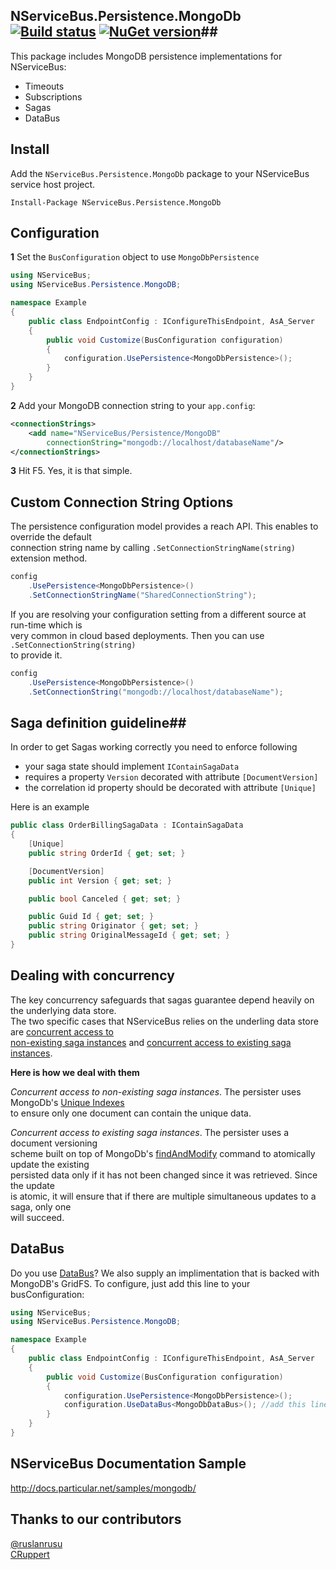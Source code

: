 ## NServiceBus.Persistence.MongoDb  [![Build status](https://ci.appveyor.com/api/projects/status/9cfq3u3vd0rf4kl2/branch/master?svg=true)](https://ci.appveyor.com/project/tekmaven/nservicebus-persistence-mongodb/branch/master) [![NuGet version](https://badge.fury.io/nu/NServiceBus.Persistence.MongoDb.svg)](http://badge.fury.io/nu/NServiceBus.Persistence.MongoDb)##

This package includes MongoDB persistence implementations for NServiceBus:

- Timeouts 
- Subscriptions
- Sagas
- DataBus

## Install ##
Add the `NServiceBus.Persistence.MongoDb` package to your NServiceBus service host project. 

 ```Install-Package NServiceBus.Persistence.MongoDb```   

## Configuration ##
**1** Set the `BusConfiguration` object to use `MongoDbPersistence`

```csharp
using NServiceBus;
using NServiceBus.Persistence.MongoDB;

namespace Example
{
    public class EndpointConfig : IConfigureThisEndpoint, AsA_Server
    {
        public void Customize(BusConfiguration configuration)
        {
            configuration.UsePersistence<MongoDbPersistence>();
        }
    }
}
```

**2** Add your MongoDB connection string to your ```app.config```:

```xml
<connectionStrings>
    <add name="NServiceBus/Persistence/MongoDB" 
		connectionString="mongodb://localhost/databaseName"/>
</connectionStrings>
```

**3** Hit F5. Yes, it is that simple.

## Custom Connection String Options ##
The persistence configuration model provides a reach API. This enables to override the default  
connection string name by calling ```.SetConnectionStringName(string)``` extension method.

```csharp
config
	.UsePersistence<MongoDbPersistence>()
	.SetConnectionStringName("SharedConnectionString");
```

If you are resolving your configuration setting from a different source at run-time which is  
very common in cloud based deployments. Then you can use  ```.SetConnectionString(string)```  
to provide it.
 
```csharp
config
	.UsePersistence<MongoDbPersistence>()
	.SetConnectionString("mongodb://localhost/databaseName");
```

## Saga definition guideline##
In order to get Sagas working correctly you need to enforce following

* your saga state should implement ```IContainSagaData``` 
* requires a property ```Version``` decorated with attribute ```[DocumentVersion]```
* the correlation id property should be decorated with attribute ```[Unique]```

Here is an example

```csharp
public class OrderBillingSagaData : IContainSagaData
{
    [Unique]
    public string OrderId { get; set; }

    [DocumentVersion]
    public int Version { get; set; }

    public bool Canceled { get; set; }

    public Guid Id { get; set; }
    public string Originator { get; set; }
    public string OriginalMessageId { get; set; }
} 
```
## Dealing with concurrency ##
The key concurrency safeguards that sagas guarantee depend heavily on the underlying data store.   
The two specific cases that NServiceBus relies on the underling data store are [concurrent access to   
   non-existing saga instances](http://docs.particular.net/NServiceBus/nservicebus-sagas-and-concurrency#concurrent-access-to-non-existing-saga-instances) and [concurrent access to existing saga instances](http://docs.particular.net/NServiceBus/nservicebus-sagas-and-concurrency#concurrent-access-to-existing-saga-instances).

**Here is how we deal with them**  

*Concurrent access to non-existing saga instances*. The persister uses MongoDb's [Unique Indexes](http://docs.mongodb.org/manual/core/index-unique/)  
 to ensure only one document can contain the unique data.  

*Concurrent access to existing saga instances*. The persister uses a document versioning  
scheme built on top of MongoDb's [findAndModify](http://docs.mongodb.org/manual/reference/command/findAndModify/) command to atomically update the existing  
persisted data only if it has not been changed since it was retrieved. Since the update   
is atomic, it will ensure that if there are multiple simultaneous updates to a saga, only one  
will succeed.


## DataBus ##
Do you use [DataBus](http://docs.particular.net/nservicebus/attachments-databus-sample)?  We also supply an implimentation that is backed with MongoDB's GridFS.  To configure, just add this line to your busConfiguration:

```csharp
using NServiceBus;
using NServiceBus.Persistence.MongoDB;

namespace Example
{
    public class EndpointConfig : IConfigureThisEndpoint, AsA_Server
    {
        public void Customize(BusConfiguration configuration)
        {
            configuration.UsePersistence<MongoDbPersistence>();
            configuration.UseDataBus<MongoDbDataBus>(); //add this line!
        }
    }
}
```

## NServiceBus Documentation Sample
http://docs.particular.net/samples/mongodb/

## Thanks to our contributors ##
[@ruslanrusu](https://twitter.com/ruslanrusu)  
[CRuppert](https://github.com/CRuppert)

